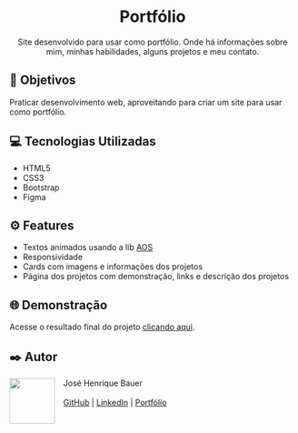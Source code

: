 <h1 align="center">Portfólio</h1>

<p align="center">Site desenvolvido para usar como portfólio. Onde há informações sobre mim, minhas habilidades, alguns projetos e meu contato.</p>

## 🚀 Objetivos

Praticar desenvolvimento web, aproveitando para criar um site para usar como portfólio.

## 💻 Tecnologias Utilizadas

- HTML5
- CSS3
- Bootstrap
- Figma

## ⚙️ Features

- Textos animados usando a lib <a href="https://github.com/michalsnik/aos">AOS</a>
- Responsividade
- Cards com imagens e informações dos projetos
- Página dos projetos com demonstração, links e descrição dos projetos

## 🌐 Demonstração
Acesse o resultado final do projeto <a href="https://josebauer.com.br">clicando aqui</a>.

## ✒️ Autor
<p>
  <img align=left margin=10 width=80 src="https://avatars.githubusercontent.com/u/104539756?v=4"/>
  <p>&nbsp&nbsp&nbspJosé Henrique Bauer<br><br>
  &nbsp&nbsp&nbsp<a href="https://github.com/josebauer">GitHub</a>&nbsp;|&nbsp;<a href="https://www.linkedin.com/in/jose-henrique-bauer">LinkedIn</a>&nbsp;|&nbsp;<a href="https://josebauer.com.br">Portfólio</a>
  </p>
</p>
